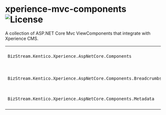 # xperience-mvc-components ![License](https://img.shields.io/github/license/BizStream/xperience-mvc-components)

A collection of ASP.NET Core Mvc ViewComponents that integrate with Xperience CMS.

|                                                                 |                                                                                                                                                                                                            |
| --------------------------------------------------------------- | ---------------------------------------------------------------------------------------------------------------------------------------------------------------------------------------------------------- |
| `BizStream.Kentico.Xperience.AspNetCore.Components`             | [![NuGet Version](https://img.shields.io/nuget/v/BizStream.Kentico.Xperience.AspNetCore.Components)](https://nuget.org/packages/bizstream.kentico.xperience.aspnetcore.components)                         |
|                                                                 |                                                                                                                                                                                                            |
| `BizStream.Kentico.Xperience.AspNetCore.Components.Breadcrumbs` | [![NuGet Version](https://img.shields.io/nuget/v/BizStream.Kentico.Xperience.AspNetCore.Components.Breadcrumbs)](https://nuget.org/packages/bizstream.kentico.xperience.aspnetcore.components.breadcrumbs) |
| `BizStream.Kentico.Xperience.AspNetCore.Components.Metadata` | [![NuGet Version](https://img.shields.io/nuget/v/BizStream.Kentico.Xperience.AspNetCore.Components.Metadata)](https://nuget.org/packages/bizstream.kentico.xperience.aspnetcore.components.metadata) |
